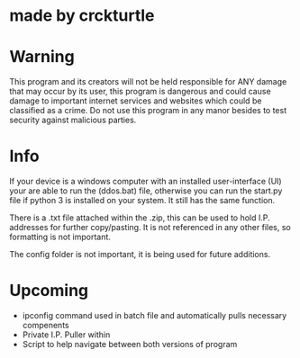 # made by crckturtle
# Warning

This program and its creators will not be held responsible for ANY damage that may occur by its user, this program is dangerous and could cause damage to important internet services and websites which could be classified as a crime. Do not use this program in any manor besides to test security against malicious parties.

# Info

If your device is a windows computer with an installed user-interface (UI) your are able to run the (ddos.bat) file, otherwise you can run the start.py file if python 3 is installed on your system. It still has the same function.

There is a .txt file attached within the .zip, this can be used to hold I.P. addresses for further copy/pasting. It is not referenced in any other files, so formatting is not important.

The config folder is not important, it is being used for future additions.

# Upcoming

- ipconfig command used in batch file and automatically pulls necessary compenents
- Private I.P. Puller within
- Script to help navigate between both versions of program
